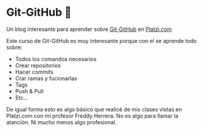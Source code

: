 # Git-GitHub  🤟

Un blog interesante para aprender sobre [Git-GitHub](https://platzi.com/cursos/git-github/) en [Platzi.com](https://platzi.com/new-home/)

Este curso de Git-GitHub es muy interesante porque con el se aprende todo sobre:

* Todos los comandos necesarios
* Crear repositorios
* Hacer commits
* Crar ramas y fucionarlas
* Tags
* Push & Pull
* Etc...

De igual forma esto es algo básico que realicé de mis clases vistas en Platzi.com con mi profesor Freddy Herrera. No es algo para llamar la atanción. Ni mucho menos algo profesional.
